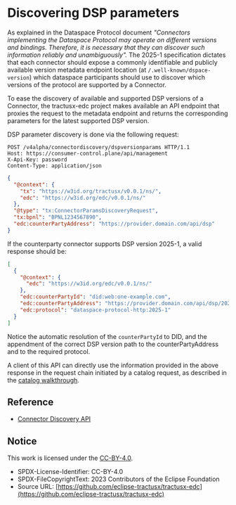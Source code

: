 # Discovering DSP parameters

As explained in the Dataspace Protocol document 
_"Connectors implementing the Dataspace Protocol may operate on different versions and bindings. 
Therefore, it is necessary that they can discover such information reliably and unambiguously"._
The 2025-1 specification dictates that each connector should expose a commonly identifiable and publicly available version 
metadata endpoint location (at `/.well-known/dspace-version`)
which dataspace participants should use to discover which versions of the protocol are supported by a Connector.

To ease the discovery of available and supported DSP versions of a Connector, the tractusx-edc project makes available
an API endpoint that proxies the request to the metadata endpoint and returns the corresponding parameters for the
latest supported DSP version.

DSP parameter discovery is done via the following request: 

```http request
POST /v4alpha/connectordiscovery/dspversionparams HTTP/1.1
Host: https://consumer-control.plane/api/management
X-Api-Key: password
Content-Type: application/json
```
```json
{
  "@context": {
    "tx": "https://w3id.org/tractusx/v0.0.1/ns/",
    "edc": "https://w3id.org/edc/v0.0.1/ns/"
  },
  "@type": "tx:ConnectorParamsDiscoveryRequest",
  "tx:bpnl": "BPNL1234567890",
  "edc:counterPartyAddress": "https://provider.domain.com/api/dsp"
}
```

If the counterparty connector supports DSP version 2025-1, a valid response should be:
```json
[
  {
    "@context": {
      "edc": "https://w3id.org/edc/v0.0.1/ns/"
    },
    "edc:counterPartyId": "did:web:one-example.com",
    "edc:counterPartyAddress": "https://provider.domain.com/api/dsp/2025-1",
    "edc:protocol": "dataspace-protocol-http:2025-1"
  }
]
```
Notice the automatic resolution of the `counterPartyId` to DID, and the appendment of the 
correct DSP version path to the counterPartyAddress and to the required protocol.

A client of this API can directly use the information provided in the above response in the request
chain initiated by a catalog request, as described in the [catalog walkthrough](04_catalog.md).

## Reference
- [Connector Discovery API](https://eclipse-tractusx.github.io/tractusx-edc/openapi/control-plane-api/0.11.0/#/Connector%20Discovery/discoverDspVersionParamsV4Alpha)

## Notice

This work is licensed under the [CC-BY-4.0](https://creativecommons.org/licenses/by/4.0/legalcode).

- SPDX-License-Identifier: CC-BY-4.0
- SPDX-FileCopyrightText: 2023 Contributors of the Eclipse Foundation
- Source URL: [https://github.com/eclipse-tractusx/tractusx-edc](https://github.com/eclipse-tractusx/tractusx-edc)